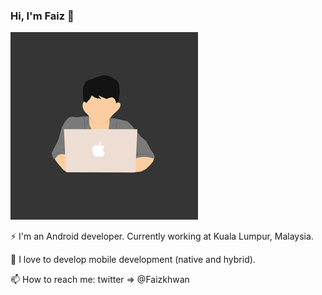 ### Hi, I'm Faiz 👋

<img src="https://raw.githubusercontent.com/FaizIkhwan/faizikhwan/master/image/faiz_300.png" >

⚡ I'm an Android developer. Currently working at Kuala Lumpur, Malaysia.

📱 I love to develop mobile development (native and hybrid).

📫 How to reach me: twitter => @Faizkhwan
